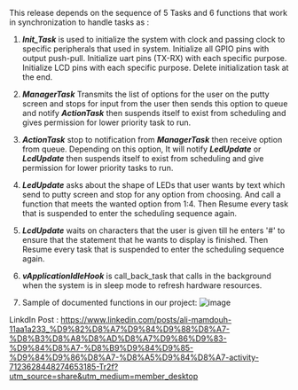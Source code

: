 This release depends on the sequence of 5 Tasks and 6 functions that work in synchronization to handle tasks as :

1. _**Init_Task**_ is used to initialize the system with clock and passing clock to specific peripherals that used in system. Initialize all GPIO pins with output push-pull.
   Initialize uart pins (TX-RX) with each specific purpose. Initialize LCD pins with each specific purpose. Delete initialization task at the end.

3. _**ManagerTask**_ Transmits the list of options for the user on the putty screen and stops for input from the user then sends this option to queue and notify _**ActionTask**_ then
   suspends itself to exist from scheduling and gives permission for lower priority task to run.

4. _**ActionTask**_ stop to notification from _**ManagerTask**_ then receive option from queue. Depending on this option, It will notify **_LedUpdate_** or _**LcdUpdate**_ then suspends
   itself to exist from scheduling and give permission for lower priority tasks to run.

5. _**LedUpdate**_ asks about the shape of LEDs that user wants by text which send to putty screen and stop for any option from choosing. And call a function that meets the wanted option
   from 1:4. Then Resume every task that is suspended to enter the scheduling sequence again.

6. _**LcdUpdate**_ waits on characters that the user is given till he enters '#' to ensure that the statement that he wants to display is finished. Then Resume every task that is suspended to enter the scheduling sequence again.

7. _**vApplicationIdleHook**_ is call_back_task that calls in the background when the system is in sleep mode to refresh hardware resources.

8. Sample of documented functions in our project:
![image](https://github.com/ShehabAldeenMo/FinalProject_RTOS/assets/144431914/86488088-5519-4398-bf12-47e583c47dcc)


LinkdIn Post : https://www.linkedin.com/posts/ali-mamdouh-11aa1a233_%D9%82%D8%A7%D9%84%D9%88%D8%A7-%D8%B3%D8%A8%D8%AD%D8%A7%D9%86%D9%83-%D9%84%D8%A7-%D8%B9%D9%84%D9%85-%D9%84%D9%86%D8%A7-%D8%A5%D9%84%D8%A7-activity-7123628448274653185-Tr2f?utm_source=share&utm_medium=member_desktop
